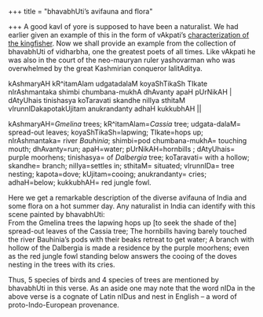 +++
title = "bhavabhUti’s avifauna and flora"

+++
A good kavI of yore is supposed to have been a naturalist. We had
earlier given an example of this in the form of vAkpati’s
[characterization of the
kingfisher](https://manasataramgini.wordpress.com/2010/07/30/the-kingfisher/).
Now we shall provide an example from the collection of bhavabhUti of
vidharbha, one the greatest poets of all times. Like vAkpati he was also
in the court of the neo-mauryan ruler yashovarman who was overwhelmed by
the great Kashmirian conqueror lalitAditya.

kAshmaryAH kR^itamAlam udgatadalaM koyaShTikaSh TIkate nIrAshmantaka
shimbi chumbana-mukhA dhAvanty apaH pUrNikAH |  
dAtyUhais tinishasya koTaravati skandhe nilIya sthitaM
vIrunnIDakapotakUjitam anukrandanty adhaH kukkubhAH ||

kAshmaryAH=*Gmelina* trees; kR^itamAlam=*Cassia* tree; udgata-dalaM=
spread-out leaves; koyaShTikaSh=lapwing; TIkate=hops up; nIrAshmantaka=
river *Bauhinia*; shimbi=pod chumbana-mukhA= touching mouth;
dhAvanty=run; apaH=water; pUrNikAH=hornbills ; dAtyUhais= purple
moorhens; tinishasya= of *Dalbergia* tree; koTaravati= with a hollow;
skandhe= branch; nilIya=settles in; sthitaM= situated; vIrunnIDa= tree
nesting; kapota=dove; kUjitam=cooing; anukrandanty= cries; adhaH=below;
kukkubhAH= red jungle fowl.

Here we get a remarkable description of the diverse avifauna of India
and some flora on a hot summer day. Any naturalist in India can identify
with this scene painted by bhavabhUti:  
From the Gmelina trees the lapwing hops up \[to seek the shade of the\]
spread-out leaves of the Cassia tree; The hornbills having barely
touched the river Bauhinia’s pods with their beaks retreat to get water;
A branch with hollow of the Dalbergia is made a residence by the purple
moorhens; even as the red jungle fowl standing below answers the cooing
of the doves nesting in the trees with its cries.

Thus, 5 species of birds and 4 species of trees are mentioned by
bhavabhUti in this verse. As an aside one may note that the word nIDa in
the above verse is a cognate of Latin nIDus and nest in English – a word
of proto-Indo-European provenance.
